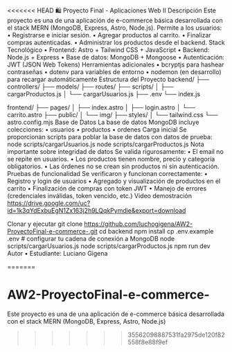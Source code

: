 <<<<<<< HEAD
🛍️ Proyecto Final - Aplicaciones Web II
 Descripción
Este proyecto es una de una aplicación de e-commerce básica desarrollada con el stack MERN (MongoDB, Express, Astro, Node.js). Permite a los usuarios:
•	Registrarse e iniciar sesión.
•	Agregar productos al carrito.
•	Finalizar compras autenticadas.
•	Administrar los productos desde el backend.
 Stack Tecnológico
•	Frontend: Astro + Tailwind CSS + JavaScript
•	Backend: Node.js + Express
•	Base de datos: MongoDB + Mongoose
•	Autenticación: JWT (JSON Web Tokens)
 Herramientas adicionales
•	bcryptjs para hashear contraseñas
•	dotenv para variables de entorno
•	nodemon (en desarrollo) para recargar automáticamente
 Estructura del Proyecto
backend/
├── controllers/
├── models/
├── routes/
├── scripts/
│   ├── cargarProductos.js
│   └── cargarUsuarios.js
├── .env
└── index.js

frontend/
├── pages/
│   ├── index.astro
│   ├── login.astro
│   └── carrito.astro
├── public/
│   └── img/
├── styles/
│   └── tailwind.css
└── astro.config.mjs
 Base de Datos
La base de datos MongoDB incluye colecciones:
•	usuarios
•	productos
•	ordenes
 Carga inicial
Se proporcionan scripts para poblar la base de datos con datos de prueba:
node scripts/cargarUsuarios.js
node scripts/cargarProductos.js
 Nota importante sobre integridad de datos
Se valida rigurosamente:
•	El email no se repite en usuarios.
•	Los productos tienen nombre, precio y categoría obligatorios.
•	Las órdenes no se crean sin productos ni sin autenticación.
 Pruebas de funcionalidad
Se verificaron y funcionan correctamente:
•	Registro y login de usuarios
•	Agregado y visualización de productos en el carrito
•	Finalización de compras con token JWT
•	Manejo de errores (credenciales inválidas, token vencido, etc.)
 Video demostración
 https://drive.google.com/uc?id=1k3qYdExbuEgN1Zx163j2h9LQqkPymdie&export=download


 Clonar y ejecutar
git clone https://github.com/luchogigena/AW2-ProyectoFinal-e-commerce-.git
cd backend
npm install
cp .env.example .env  # configurar tu cadena de conexión a MongoDB
node scripts/cargarUsuarios.js
node scripts/cargarProductos.js
npm run dev
Autor
•	Estudiante: Luciano Gigena

=======
# AW2-ProyectoFinal-e-commerce-
Este proyecto es una de una aplicación de e-commerce básica desarrollada con el stack MERN (MongoDB, Express, Astro, Node.js)
>>>>>>> 35562098887531fa2975de120f82558f8e88f9ef
